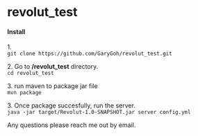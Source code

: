# revolut_test
<h4>Install</h4>
<p>
1.
<code>
git clone https://github.com/GaryGoh/revolut_test.git
</code>
</p>

<p>
2. Go to <b>/revolut_test</b> directory. 
<code>
cd revolut_test
</code>
</p>

<p>
3. run maven to package jar file
<code>
mvn package
</code>
</p>

<p>
3. Once package succesfully, run the server.
<code>
java -jar target/Revolut-1.0-SNAPSHOT.jar server config.yml
</code>
</p>

Any questions please reach me out by email.
